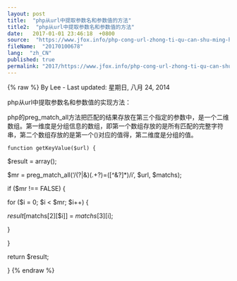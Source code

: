 ```yaml
---
layout: post
title:  "php从url中提取参数名和参数值的方法"
title2:  "php从url中提取参数名和参数值的方法"
date:   2017-01-01 23:46:18  +0800
source:  "https://www.jfox.info/php-cong-url-zhong-ti-qu-can-shu-ming-he-can-shu-zhi-de-fang-fa.html"
fileName:  "20170100678"
lang:  "zh_CN"
published: true
permalink: "2017/https://www.jfox.info/php-cong-url-zhong-ti-qu-can-shu-ming-he-can-shu-zhi-de-fang-fa.html"
---
```

{% raw %}
By Lee - Last updated: 星期日, 八月 24, 2014

php从url中提取参数名和参数值的实现方法：

php的preg_match_all方法把匹配的结果存放在第三个指定的参数中，是一个二维数组。第一维度是分组信息的数组，即第一个数组存放的是所有匹配的完整字符串，第二个数组存放的是第一个()对应的值得，第二维度是分组的值。

    function getKeyValue($url) {

$result = array();

$mr = preg_match_all(‘/(\?|&)(.+?)=([^&?]*)/i’, $url, $matchs);

if ($mr !== FALSE) {

for ($i = 0; $i < $mr; $i++) {

$result[$matchs[2][$i]] = $matchs[3][$i];

}

}

return $result;

}
{% endraw %}